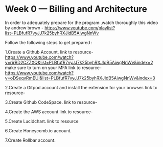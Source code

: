# Week 0 — Billing and Architecture
In order to adequately prepare for the program ,watch thoroughly this video by andrew brown - https://www.youtube.com/playlist?list=PLBfufR7vyJJ7k25byhRXJldB5AiwgNnWv



Follow the following steps to get prepared :

1.Create a Github Account. 
link to resource-https://www.youtube.com/watch?v=rirBD2CZZXQ&list=PLBfufR7vyJJ7k25byhRXJldB5AiwgNnWv&index=2
make sure to turn on your MFA
link to resource-https://www.youtube.com/watch?v=oDSeqvRmEUI&list=PLBfufR7vyJJ7k25byhRXJldB5AiwgNnWv&index=3

2.Create a Gitpod account and install the extension for your browser.
link to resource-

3.Create Github CodeSpace.
link to resource-

4.Create the AWS account 
link to resource-

5.Create Lucidchart. 
link to resource 

6.Create Honeycomb.io account.

7.Create Rollbar account.

